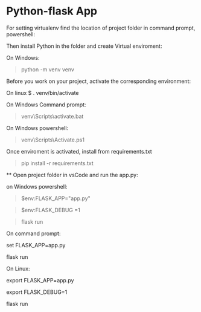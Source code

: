 # Python-flask App

For setting virtualenv find the location of project folder in command prompt, powershell:

Then install Python in the folder and create Virtual enviroment:

On Windows:
 
 > python -m venv venv

Before you work on your project, activate the corresponding environment:

On linux
$ . venv/bin/activate


On Windows Command prompt:

> venv\Scripts\activate.bat

On Windows powershell:
> venv\Scripts\Activate.ps1

Once enviroment is activated, install from requirements.txt

> pip install -r requirements.txt

** Open project folder in vsCode and run the app.py:

on Windows powershell:
>$env:FLASK_APP="app.py"

>$env:FLASK_DEBUG =1

>flask run

On command prompt:

set FLASK_APP=app.py

flask run

On Linux:

export FLASK_APP=app.py

export FLASK_DEBUG=1

flask run



